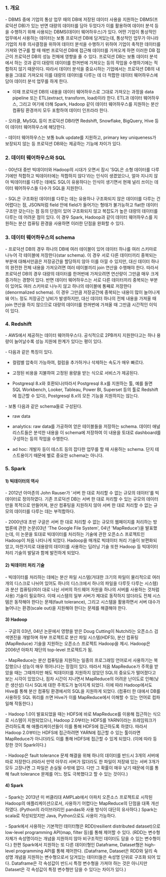 ### 1. 개요

\- DBMS 중에 기업의 통상 업무 때의 DB에 저장된 데이터 사용을 지원하는 DBMS(프로덕션 DB)가 있는 반면 대량의 데이터를 담아 두었다가 이를 활용하여 데이터 분석 등을 수행하기 위해 사용되는 DBMS(데이터 웨어하우스)가 있다. 어떤 기업이 통상적인 업무에서 사용하는 데이터는 보통 프로덕션 DB에 담겨있는데, 통상적인 업무가 아니라 기업의 차후 의사결정을 위하여 데이터 분석을 수행하기 위하여 기업이 축적한 데이터를 가져와 연구를 할 때 매번 프로덕션 DB에 접근해 데이터를 가져오게 하면 이러한 DB 접근이 프로덕션 DB의 성능 전체에 영향을 줄 수 있다. 프로덕션 DB는 보통 데이터 분석에서 하는 것과 같이 대량의 데이터를 한꺼번에 가져오는 등의 작업을 수행하기에는 적합하지 않기 때문이다. 따라서 데이터 분석을 중요시하는 기업에서는 프로덕션 DB의 내용을 그대로 가져오되 이를 대량의 데이터를 다루는 데 더 적합한 데이터 웨어하우스에 담아 데이터 분석 업무를 하게 한다. 

- 이때 프로덕션 DB의 내용을 데이터 웨어하우스로 그대로 가져오는 과정을 data pipeline 또는 ETL(extract, transform, load)이라 한다. ETL과 데이터 웨어하우스, 그리고 여기에 더해 Spark, Hadoop 같이 데이터 웨어하우스를 지원하는 분산 컴퓨팅 환경까지 모두 포함하여 데이터 인프라라 한다.

\- 오라클, MySQL 등이 프로덕션 DB라면 Redshift, Snowflake, BigQuery, Hive 등이 데이터 웨어하우스에 해당한다.

\- 데이터 웨어하우스는 보통 bulk update를 지원하고, primary key uniqueness가 보장되지 않는 등 프로덕션 DB와는 제공하는 기능에 차이가 있다.

### 2. 데이터 웨어하우스와 SQL

\- 00년대 중반 빅데이터와 Hadoop의 시대가 오면서 잠시 'SQL은 소형 데이터를 다루기에만 적합하고 빅데이터에는 적합하지 않다'라는 인식이 생겼었으나, 얼마 지나지 않아 빅데이터를 다루는 데에도 SQL이 유용하다는 인식이 생기면서 현재 널리 쓰이는 데이터 웨어하우스들 다수가 SQL을 지원한다. 

\- SQL은 구조화된 데이터를 다루는 데는 유용하나 구조화되지 않은 데이터를 다루는 건 어렵다는 점, JSON처럼 field 안에 field가 들어가는 형태가 불가능하고 flat한 데이터 구조만 갖는다는 점 등의 단점이 있어 구조화되지 않고 복잡도가 높은 대량의 데이터를 다루는 데 어려운 점이 있다. 이 경우 Spark, Hadoop과 같이 데이터 웨어하우스를 지원하는 분산 컴퓨팅 환경을 사용하면 이러한 단점을 완화할 수 있다.


### 3. 데이터 웨어하우스의 schema

\- 프로덕션 DB의 경우 하나의 DB에 여러 테이블이 있어 데이터 하나를 여러 스키마로 나누어 각 테이블에 저장한다(star schema). 이 경우 서로 다른 데이터끼리 중복되는 부분에 대해서만큼은 저장공간을 할당하지 않아 이를 아낄 수 있지만, 대신 데이터 하나의 완전한 전체 내용을 가져오려면 여러 테이블끼리 join 연산을 수행해야 한다. 따라서 프로덕션 DB의 경우 대량의 데이터를 한꺼번에 가져오려면 연산량이 그만큼 매우 크게 증가하는 경향이 있다. 반면 데이터 웨어하우스는 서로 다른 데이터끼리 중복되는 부분이 있어도 여러 스키마로 나누지 않고 하나의 테이블에 통째로 저장한다(denormalized schema). 이 경우 그만큼 저장공간에 중복되는 내용이 많이 늘어나게 돼 어느 정도 저장공간 낭비가 발생하지만, 대신 데이터 하나의 전체 내용을 가져올 때 join 연산을 하지 않으므로 대량의 데이터를 한꺼번에 가져올 때 그만큼 시간적인 이익이 있다.


### 4. Redshift

\- AWS에서 제공하는 데이터 웨어하우스다. 공식적으로 2PB까지 지원한다고는 하나 용량이 늘어날수록 성능 지원에 한계가 있다는 평이 있다. 

\- 다음과 같은 특징이 있다.

- 컬럼별 압축이 가능하여, 컬럼을 추가하거나 삭제하는 속도가 매우 빠르다.

- 고정된 비용을 지불하여 고정된 용량을 받는 식으로 서비스가 제공된다.

- Postgresql 8.x와 호환되나(따라서 Postgresql 8.x를 지원하는 툴, 예를 들면 SQL Workbench, Looker, Tableau, Power BI, Superset 등의 툴로 Redshift에 접근할 수 있다), Postgresql 8.x의 모든 기능을 지원하지는 않는다. 

\- 보통 다음과 같은 schema들로 구성된다.

- raw data

- analytics: raw data를 가공하여 얻은 테이블들을 저장하는 schema. 데이터 애널리스트들은 분석한 내용을 이 schema에 저장하여 이 내용을 토대로 dashboard를 구성하는 등의 작업을 수행한다.

- ad hoc: 개발자 등이 테스트 등의 잡다한 업무를 할 때 사용하는 schema. 단지 테스트용이기 때문에 별로 중요한 schema는 아니다.



### 5. Spark

#### 1) 빅데이터의 역사

\- 2012년 아마존의 John Rauser가 '서버 한 대로 처리할 수 없는 규모의 데이터'를 빅데이터로 정의하였다. 기존 프로덕션 DB는 서버 한 대로 처리할 수 있는 규모의 데이터만을 목적으로 만들어져, 분산 컴퓨팅을 지원하지 않아 서버 한 대로 처리할 수 없는 규모의 데이터를 다루는 데는 부적합하다.

\- 2000년대 초반 구글은 서버 한 대로 처리할 수 없는 규모의 웹페이지를 처리하는 방법론에 관한 논문(03년 'The Google File System', 04년 'MapReduce')을 발표했는데, 이 논문을 토대로 빅데이터를 처리하는 기술에 관한 오픈소스 프로젝트인 Hadoop이 처음 나타나게 되었다. Hadoop을 매개로 빅데이터 처리 기술이 보편화되었고, 마찬가지로 대용량의 데이터를 사용하는 딥러닝 기술 또한 Hadoop 등 빅데이터 처리 기술의 발달과 함께 발전하게 되었다.

#### 2) 빅데이터 처리 기술

\- 빅데이터를 처리하는 데에는 분산 파일 시스템(거대한 크기의 파일이 물리적으로 여러 개의 디스크로 나뉘어 있어도 하나의 디스크에서 하나의 파일을 다루듯 다루는 시스템)과 분산 컴퓨팅(여러 대로 나뉜 서버의 하드웨어 자원을 하나의 서버를 사용하는 것처럼 사용) 기술이 필요하다. 이때 시스템의 일부 서버가 제대로 동작하지 않더라도 전체 시스템은 동작해야 한다는 문제(fault tolerance), 그리고 시스템을 활용하면서 서버 대수가 늘어나는 환경(scale out)을 지원해야 한다는 문제를 해결해야 한다.

#### 3) Hadoop

\- 구글의 03년, 04년 논문에서 영향을 받은 Doug Cutting이 Nutch라는 오픈소스 검색엔진을 개발하며 하부 프로젝트로 분산 파일 시스템(HDFS), 분산 컴퓨팅(MapReduce) 기술을 지원하는 오픈소스 프로젝트 Hadoop을 제시. Hadoop은 2006년 아파치 재단의 top-level 프로젝트가 됨.

\- MapReduce는 분산 컴퓨팅을 지원하는 일종의 프로그래밍 언어로서 사용하기는 복잡했으나 성능이 매우 뛰어나다는 장점이 있다. 따라서 처음 MapReduce가 주목을 받았을 때는 그때까지만 해도 빅데이터를 지원하지 않았던 SQL의 중요도가 떨어졌다고 보는 시각이 있었으나, 점차 시간이 지나면서 MapReduce의 어려운 난이도로 인해(낮은 생산성) 다시 SQL에 대한 주목도가 높아지게 되었다. 이에 따라 Hadoop에서도 Hive를 통해 분산 컴퓨팅 환경에서의 SQL을 지원하게 되었다. (컴퓨터 한 대에서 DB를 사용하듯 SQL 쿼리를 쓰면 Hive가 이를 MapReduce에서 이해할 수 있는 언어로 컴파일해 작동한다.)

\- Hadoop 1.0이 발표되었을 때는 HDFS에 바로 MapReduce를 이용해 접근하는 식으로 시스템이 지원되었으나, Hadoop 2.0부터는 HDFS를 YARN이라는 프레임워크가 관리하도록 해 애플리케이션들이 이를 통해 HDFS에 접근하도록 하였다. 따라서 Hadoop 2.0부터는 HDFS에 접근하려면 YARN에 접근할 수 있는 툴이라면 MapReduce가 아니더라도 이를 통해 HDFS에 접근할 수 있게 되었다. (이에 따라 등장한 것이 Spark이다.)

\- Hadoop은 fault tolerance 문제 해결을 위해 하나의 데이터를 반드시 3개의 서버에 따로 저장한다.(따라서 만약 아무리 서버가 많더라도 한 파일이 저장돼 있는 서버 3개가 모두 고장나면 그 파일은 손실될 수밖에 없다. 다만 그 확률이 매우 낮기 때문에 이를 통해 fault tolerance 문제를 어느 정도 극복했다고 할 수 있는 것이다.) 


#### 4) Spark

\- Spark는 2013년 미 버클리대 AMPLab에서 아파치 오픈소스 프로젝트로 시작된 Hadoop의 애플리케이션으로서, 사용하기 어렵다는 MapReduce의 단점을 대폭 개선하였다. (Python의 라이브러리인 pandas와 사용 방식이 대단히 유사하다.) Spark는 scala로 작성되었지만 Java, Python으로도 사용이 가능하다.

\- Spark에서 사용하는 기본적인 데이터형은 RDD(resilient distributed dataset)으로 low-level programming API(map, filter 등)를 통해 제어할 수 있다. (RDD는 변수형 자체가 속성명이라는 개념을 지원하지 않아 비구조적인 데이터도 담을 수 있는 변수형이다.) 한편 Spark에서 지원하는 또 다른 데이터형인 Dataframe, Dataset형은 high-level programming API를 통해 제어한다. (Dataframe, Dataset은 RDD와 달리 속성명 개념을 지원하는 변수형으로서 담겨있는 데이터들은 속성명 단위로 구조화 되어 있다. Dataframe은 각 속성값이 반드시 특정 변수형을 가져야 하는 것은 아니지만 Dataset은 각 속성값이 특정 변수형만 담을 수 있다는 차이가 있다.)